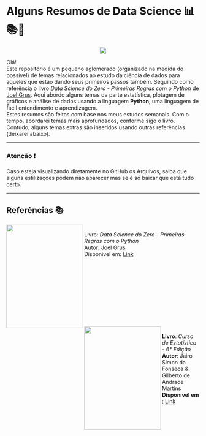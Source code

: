 # Alguns Resumos de Data Science 📊📚🚀
<p align="center">
  <img src= "https://media.giphy.com/media/7c8QeB0VMddFOuu4iR/giphy.gif">
</p>
                                                                       
Olá!<br>
Este repositório é um pequeno aglomerado (organizado na medida do possível) de temas relacionados ao estudo da ciência de dados para aqueles 
que estão dando seus primeiros passos também. Seguindo como referência o livro *Data Science do Zero - Primeiras Regras com o Python* de [Joel Grus](https://twitter.com/joelgrus).
Aqui abordo alguns temas da parte estatística, plotagem de gráficos e análise de dados usando a linguagem **Python**, uma linguagem de fácil entendimento e aprendizagem. <br> 
Estes resumos são feitos com base nos meus estudos semanais. Com o tempo, abordarei temas mais aprofundados, conforme sigo o livro. Contudo, alguns temas extras são inseridos
usando outras referências (deixarei abaixo). 

---
 ### Atenção ❗ <br>
 Caso esteja visualizando diretamente no GitHub os Arquivos, saiba que alguns estilizações podem não aparecer
               mas se é só baixar que está tudo certo.

----
## Referências 📚
<p>
<img align="left" width="200" height="270" src="https://images-na.ssl-images-amazon.com/images/I/612X3RVgNUL.jpg" ><br>
<bold>Livro</bold>: <i>Data Science do Zero - Primeiras Regras com o Python</i> <br>
<bold>Autor</bold>: <bold>Joel Grus</bold> <br>
<bold>Disponível em</bold>: <a href="https://www.amazon.com.br/Data-Science-zero-Joel-Grus/dp/857608998X/ref=pd_sbs_1?pd_rd_w=YUq8N&pf_rd_p=77d06585-886e-40b6-9b89-9436576cc5c0&pf_rd_r=YME5673QCHWAMAQWSMGY&pd_rd_r=42b8dd5d-472e-45df-a827-394841ea0d7f&pd_rd_wg=ztcjG&pd_rd_i=857608998X&psc=1">Link</a>
</p>

<br>
<br>
<br>
<br>
<br>
<br>
<br>
<br>
<br>

<p>
<img align="left" width="200" height="270" src="https://images-na.ssl-images-amazon.com/images/I/51KH7cD3R5L.jpg" ><br>
<b>Livro</b>: <i>Curso de Estatística - 6° Edição</i> <br>
<b>Autor</b>: <bold>Jairo Simon da Fonseca & Gilberto de Andrade Martins</bold><br>
<b>Disponível em </b>: <a href ="https://www.americanas.com.br/produto/156028/livro-curso-de-estatistica?opn=YSMESP&sellerid=02&epar=bp_pl_00_go_liv_todas_geral_gmv&WT.srch=1&acc=e789ea56094489dffd798f86ff51c7a9&i=5612cbe46ed24cafb5cae011&o=55ce302f9c3238c7d1a87f41&gclid=Cj0KCQjwmcWDBhCOARIsALgJ2QfawtH5TlI8ghIr2KjmEBad_VJ8gBlCjLUzSDvWBMl7gBcQ7D4B-8YaAqF9EALw_wcB">Link</a>
</p>
